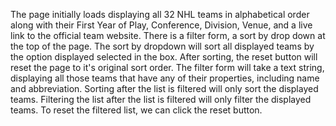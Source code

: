 The page initially loads displaying all 32 NHL teams in alphabetical order along with their First Year of Play, Conference, Division, Venue, and a live link to the official team website. There is a filter form, a sort by drop down at the top of the page. The sort by dropdown will sort all displayed teams by the option displayed selected in the box. After sorting, the reset button will reset the page to it's original sort order. The filter form will take a text string, displaying all those teams that have any of their properties, including name and abbreviation. Sorting after the list is filtered will only sort the displayed teams. Filtering the list after the list is filtered will only filter the displayed teams. To reset the filtered list, we can click the reset button.